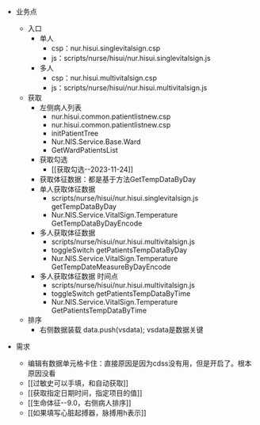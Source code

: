 

- 业务点
	- 入口
		- 单人
			- csp：nur.hisui.singlevitalsign.csp
			- js：scripts/nurse/hisui/nur.hisui.singlevitalsign.js
		- 多人
			- csp：nur.hisui.multivitalsign.csp
			- js：scripts/nurse/hisui/nur.hisui.multivitalsign.js
	- 获取
		- 左侧病人列表
			- nur.hisui.common.patientlistnew.csp
			- nur.hisui.common.patientlistnew.csp
			- initPatientTree
			- Nur.NIS.Service.Base.Ward
			- GetWardPatientsList
		- 获取勾选
			- [[获取勾选--2023-11-24]]
		- 获取体征数据：都是基于方法GetTempDataByDay
		- 单人获取体征数据
			- scripts/nurse/hisui/nur.hisui.singlevitalsign.js  getTempDataByDay
			- Nur.NIS.Service.VitalSign.Temperature  GetTempDataByDayEncode
		- 多人获取体征数据
			- scripts/nurse/hisui/nur.hisui.multivitalsign.js
			- toggleSwitch  getPatientsTempDataByDay
			- Nur.NIS.Service.VitalSign.Temperature  GetTempDateMeasureByDayEncode
		- 多人获取体征数据  时间点
			- scripts/nurse/hisui/nur.hisui.multivitalsign.js
			- toggleSwitch  getPatientsTempDataByTime
			- Nur.NIS.Service.VitalSign.Temperature  GetPatientsTempDataByTime
	- 排序
		- 右侧数据装载  data.push(vsdata);  vsdata是数据关键


- 需求
	- 编辑有数据单元格卡住：直接原因是因为cdss没有用，但是开启了。根本原因没看
	- [[过敏史可以手填，和自动获取]]
	- [[获取指定日期时间，指定项目的值]]
	- [[生命体征--9.0，右侧病人排序]]
	- [[如果填写心脏起搏器，脉搏用h表示]]